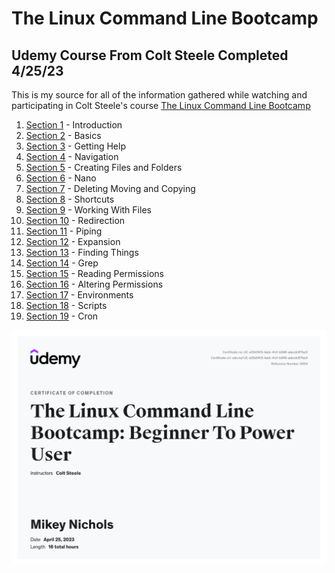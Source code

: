# The Linux Command Line Bootcamp
## Udemy Course From Colt Steele Completed 4/25/23
This is my source for all of the information gathered while watching and participating in Colt Steele's course [The Linux Command Line Bootcamp](https://www.udemy.com/share/104wzq3@nFcEvz7VEtTWG-OE8vlpTkPZ1Bs458jxPgXOD3NPFUmxOlVDVyM0WXF7NNzk2pGx/)

1. [Section 1](./notes/section-01.md) - Introduction
2. [Section 2](./notes/section-02.md) - Basics
3. [Section 3](./notes/section-03.md) - Getting Help
4. [Section 4](./notes/section-04.md) - Navigation
5. [Section 5](./notes/section-05.md) - Creating Files and Folders
6. [Section 6](./notes/section-06.md) - Nano
7. [Section 7](./notes/section-07.md) - Deleting Moving and Copying
8. [Section 8](./notes/section-08.md) - Shortcuts
9. [Section 9](./notes/section-09.md) - Working With Files
10. [Section 10](./notes/section-10.md) - Redirection
11. [Section 11](./notes/section-11.md) - Piping
12. [Section 12](./notes/section-12.md) - Expansion
13. [Section 13](./notes/section-13.md) - Finding Things
14. [Section 14](./notes/section-14.md) - Grep
15. [Section 15](./notes/section-15.md) - Reading Permissions
16. [Section 16](./notes/section-16.md) - Altering Permissions
17. [Section 17](./notes/section-17.md) - Environments
18. [Section 18](./notes/section-18.md) - Scripts
19. [Section 19](./notes/section-19.md) - Cron

![Certificate](./certificate.jpg)